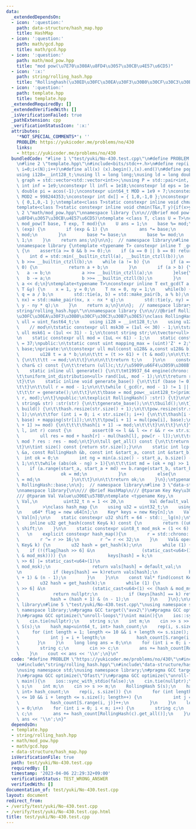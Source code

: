 ```yaml
---
data:
  _extendedDependsOn:
  - icon: ':question:'
    path: data-structure/hash_map.hpp
    title: HashMap
  - icon: ':question:'
    path: math/gcd.hpp
    title: math/gcd.hpp
  - icon: ':question:'
    path: math/mod_pow.hpp
    title: "mod pow(\u7E70\u308A\u8FD4\u3057\u30CB\u4E57\u6CD5)"
  - icon: ':x:'
    path: string/rolling_hash.hpp
    title: "Rollinghash(\u30ED\u30FC\u30EA\u30F3\u30B0\u30CF\u30C3\u30B7\u30E5)"
  - icon: ':question:'
    path: template.hpp
    title: template.hpp
  _extendedRequiredBy: []
  _extendedVerifiedWith: []
  _isVerificationFailed: true
  _pathExtension: cpp
  _verificationStatusIcon: ':x:'
  attributes:
    '*NOT_SPECIAL_COMMENTS*': ''
    PROBLEM: https://yukicoder.me/problems/no/430
    links:
    - https://yukicoder.me/problems/no/430
  bundledCode: "#line 1 \"test/yuki/No-430.test.cpp\"\n#define PROBLEM \"https://yukicoder.me/problems/no/430\"\
    \n#line 2 \"template.hpp\"\n#include<bits/stdc++.h>\n#define rep(i, N)  for(int\
    \ i=0;i<(N);i++)\n#define all(x) (x).begin(),(x).end()\n#define popcount(x) __builtin_popcount(x)\n\
    using i128=__int128_t;\nusing ll = long long;\nusing ld = long double;\nusing\
    \ graph = std::vector<std::vector<int>>;\nusing P = std::pair<int, int>;\nconstexpr\
    \ int inf = 1e9;\nconstexpr ll infl = 1e18;\nconstexpr ld eps = 1e-6;\nconst long\
    \ double pi = acos(-1);\nconstexpr uint64_t MOD = 1e9 + 7;\nconstexpr uint64_t\
    \ MOD2 = 998244353;\nconstexpr int dx[] = { 1,0,-1,0 };\nconstexpr int dy[] =\
    \ { 0,1,0,-1 };\ntemplate<class T>static constexpr inline void chmax(T&x,T y){if(x<y)x=y;}\n\
    template<class T>static constexpr inline void chmin(T&x,T y){if(x>y)x=y;}\n#line\
    \ 2 \"math/mod_pow.hpp\"\nnamespace library {\n\n///@brief mod pow(\u7E70\u308A\
    \u8FD4\u3057\u30CB\u4E57\u6CD5)\ntemplate <class T, class U = T>\nconstexpr T\
    \ mod_pow(T base, T exp, T mod){\n    U ans = 1;\n    base %= mod;\n    while\
    \ (exp) {\n        if (exp & 1) {\n            ans *= base;\n            ans %=\
    \ mod;\n        }\n        base *= base;\n        base %= mod;\n        exp >>=\
    \ 1;\n    }\n    return ans;\n}\n\n};  // namespace library\n#line 3 \"math/gcd.hpp\"\
    \nnamespace library {\ntemplate <typename T> constexpr inline T _gcd(T a, T b)\
    \ {\n    assert(a >= 0 && b >= 0);\n    if (a == 0 || b == 0) return a + b;\n\
    \    int d = std::min(__builtin_ctzll(a), __builtin_ctzll(b));\n    a >>= __builtin_ctzll(a),\
    \ b >>= __builtin_ctzll(b);\n    while (a != b) {\n        if (a == 0 || b ==\
    \ 0) {\n            return a + b;\n        }\n        if (a > b) {\n         \
    \   a -= b;\n            a >>= __builtin_ctzll(a);\n        }else{\n         \
    \   b -= a;\n            b >>= __builtin_ctzll(b);\n        }\n    }\n\n    return\
    \ a << d;\n}\ntemplate<typename T>\nconstexpr inline T ext_gcd(T a, T b, T &x,\
    \ T &y) {\n    x = 1, y = 0;\n    T nx = 0, ny = 1;\n    while(b) {\n        T\
    \ q = a / b;\n        std::tie(a, b) = std::make_pair(b, a % b);\n        std::tie(x,\
    \ nx) = std::make_pair(nx, x - nx * q);\n        std::tie(y, ny) = std::make_pair(ny,\
    \ y - ny * q);\n    }\n    return a;\n}\n\n};  // namespace library\n#line 4 \"\
    string/rolling_hash.hpp\"\n\nnamespace library {\n\n///@brief Rollinghash(\u30ED\
    \u30FC\u30EA\u30F3\u30B0\u30CF\u30C3\u30B7\u30E5)\nclass RollingHash {\n\tusing\
    \ ull = uint_fast64_t;\n    using i128 = __int128_t;\n    using u128 = __uint128_t;\n\
    \    // mod\n\tstatic constexpr ull msk30 = (1ul << 30) - 1;\n\tstatic constexpr\
    \ ull msk61 = (1ul << 31) - 1;\n\tconst string str;\n\tvector<ull> hash, pow;\n\
    \n    static constexpr ull mod = (1uL << 61) - 1;\n    static constexpr ull primitive_root\
    \ = 37;\npublic:\n\tstatic const uint mapping_max = (uint)'Z' + 2;\n\tstatic ull\
    \ base;\nprivate:\n\tconstexpr ull mul(const u128& a,const u128& b) const {\n\
    \        u128 t = a * b;\n\n\t\tt = (t >> 61) + (t & mod);\n\n\t\tif (t >= mod)\
    \ {\n\t\t\tt -= mod;\n\t\t}\n\n\n\t\treturn t;\n    }\n\n    constexpr ull mapping(const\
    \ char& c) const {\n\t\treturn (ull)c;\t//\u5909\u66F4\u3059\u308B?\n\t}\n\n\n\
    \    static inline ull generate() {\n\t\tmt19937_64 engine(chrono::steady_clock::now().time_since_epoch().count());\n\
    \t\tuniform_int_distribution<ull> rand(1uL, mod - 1);\n\t\treturn rand(engine);\n\
    \t}\t\n    static inline void generate_base() {\n\t\tif (base != 0){\n\t\t\treturn;\n\
    \t\t}\n\t\tull r = mod - 1;\n\n\t\twhile (_gcd(r, mod - 1) != 1 || r <= mapping_max){\n\
    \t\t\tr = generate();\n\t\t}\n\t\tbase = mod_pow<__uint128_t>(primitive_root,\
    \ r, mod);\n\t}\npublic:\n\texplicit RollingHash() :str() {\t}\n\n\texplicit RollingHash(const\
    \ string& str) :str(str) {\n\t\tgenerate_base();\n\t\tbuild();\n\t}\n\n\tvoid\
    \ build() {\n\t\thash.resize(str.size() + 1);\n\t\tpow.resize(str.size() + 1,\
    \ 1);\n\n\t\tfor (int i = 0; i < str.size(); i++) {\n\t\t\thash[i + 1] = mul(hash[i],\
    \ base) + mapping(str[i]);\n\t\t\tpow[i + 1] = mul(pow[i], base);\n\t\t\tif (hash[i\
    \ + 1] >= mod) {\n\t\t\t\thash[i + 1] -= mod;\n\t\t\t}\n\t\t}\n\t}\n\tull range(int\
    \ l, int r) const {\n        assert(0 <= l && l <= r && r <= str.size());\n\n\
    \        ull res = mod + hash[r] - mul(hash[l], pow[r - l]);\n\t\treturn res <\
    \ mod ? res : res - mod;\n\t}\n\tull get_all() const {\n\t\treturn hash.back();\n\
    \t}\n\tint size() const {return str.size();}\n\n    static int lcp(const RollingHash\
    \ &a, const RollingHash &b, const int &start_a, const int &start_b) {\n      \
    \  int ok = 0;\n        int ng = min(a.size() - start_a, b.size() - start_b) +\
    \ 1;\n\t\twhile (abs(ok - ng) > 1){\n\t\t\tint md = (ok + ng) >> 1;\n        \
    \    if (a.range(start_a, start_a + md) == b.range(start_b, start_b + md)){\n\
    \                ok = md;\n            }\n            else{\n                ng\
    \ = md;\n            }\n\t\t}\n\n\t\treturn ok;\n    }\n};\ntypename RollingHash::ull\
    \ RollingHash::base;\n\n};  // namespace library\n#line 3 \"data-structure/hash_map.hpp\"\
    \nnamespace library{\n\n/// @brief HashMap\n/// @tparam Key Key\u306E\u578B\n\
    /// @tparam Val Value\u306E\u578B\ntemplate <typename Key,\n          typename\
    \ Val,\n          uint32_t n = 1 << 20,\n          Val default_val = Val()\n \
    \         >\nclass hash_map {\n    using u32 = uint32_t;\n    using u64 = uint64_t;\n\
    \n    u64* flag = new u64[n];\n    Key* keys = new Key[n];\n    Val* vals = new\
    \ Val[n];\n\n    static constexpr u32 shift = 64 - std::__lg(n);\n\n    u64 r;\n\
    \    inline u32 get_hash(const Key& k) const {\n        return ((u64)k * r) >>\
    \ shift;\n    }\n\n    static constexpr uint8_t mod_msk = (1 << 6) - 1;\n\n  public:\
    \   \n    explicit constexpr hash_map(){\n        r = std::chrono::steady_clock::now().time_since_epoch().count();\n\
    \        r ^= r >> 16;\n        r ^= r << 32;\n    }\n    Val& operator[](const\
    \ Key& k) {\n        u32 hash = get_hash(k);\n\n        while (1) {\n        \
    \    if (!(flag[hash >> 6] &\n                  (static_cast<u64>(1) << (hash\
    \ & mod_msk)))) {\n                keys[hash] = k;\n                flag[hash\
    \ >> 6] |= static_cast<u64>(1)\n                                   << (hash &\
    \ mod_msk);\n                return vals[hash] = default_val;\n            }\n\
    \n            if (keys[hash] == k)return vals[hash];\n            hash = (hash\
    \ + 1) & (n - 1);\n        }\n    }\n\n    const Val* find(const Key&k)const{\n\
    \        u32 hash = get_hash(k);\n        while (1) {\n            if (!(flag[hash\
    \ >> 6] &\n                  (static_cast<u64>(1) << (hash & mod_msk))))\n   \
    \             return nullptr;\n            if (keys[hash] == k) return &(vals[hash]);\n\
    \            hash = (hash + 1) & (n - 1);\n        }\n    }\n};\n\n\n};  // namespace\
    \ library\n#line 5 \"test/yuki/No-430.test.cpp\"\nusing namespace std;\nusing\
    \ namespace library;\n#pragma GCC target(\"avx2\")\n#pragma GCC optimize(\"Ofast\"\
    )\n#pragma GCC optimize(\"unroll-loops\")\nint main(){\n    ios::sync_with_stdio(false);\n\
    \    cin.tie(nullptr);\n    string s;\n    int m;\n    cin >> s >> m;\n    RollingHash\
    \ S(s);\n    hash_map<uint64_t, int> hash_count;\n    rep(i, s.size()) {\n   \
    \     for (int length = 1; length <= 10 && i + length <= s.size(); length++) {\n\
    \            int j = i + length;\n            hash_count[S.range(i, j)]++;\n \
    \       }\n    }\n    long long ans = 0;\n\n    for (int i = 0; i < m; i++) {\n\
    \        string c;\n        cin >> c;\n        ans += hash_count[RollingHash(c).get_all()];\n\
    \    }\n    cout << ans << '\\n';\n}\n"
  code: "#define PROBLEM \"https://yukicoder.me/problems/no/430\"\n#include\"template.hpp\"\
    \n#include\"string/rolling_hash.hpp\"\n#include\"data-structure/hash_map.hpp\"\
    \nusing namespace std;\nusing namespace library;\n#pragma GCC target(\"avx2\"\
    )\n#pragma GCC optimize(\"Ofast\")\n#pragma GCC optimize(\"unroll-loops\")\nint\
    \ main(){\n    ios::sync_with_stdio(false);\n    cin.tie(nullptr);\n    string\
    \ s;\n    int m;\n    cin >> s >> m;\n    RollingHash S(s);\n    hash_map<uint64_t,\
    \ int> hash_count;\n    rep(i, s.size()) {\n        for (int length = 1; length\
    \ <= 10 && i + length <= s.size(); length++) {\n            int j = i + length;\n\
    \            hash_count[S.range(i, j)]++;\n        }\n    }\n    long long ans\
    \ = 0;\n\n    for (int i = 0; i < m; i++) {\n        string c;\n        cin >>\
    \ c;\n        ans += hash_count[RollingHash(c).get_all()];\n    }\n    cout <<\
    \ ans << '\\n';\n}"
  dependsOn:
  - template.hpp
  - string/rolling_hash.hpp
  - math/mod_pow.hpp
  - math/gcd.hpp
  - data-structure/hash_map.hpp
  isVerificationFile: true
  path: test/yuki/No-430.test.cpp
  requiredBy: []
  timestamp: '2023-04-06 22:29:32+09:00'
  verificationStatus: TEST_WRONG_ANSWER
  verifiedWith: []
documentation_of: test/yuki/No-430.test.cpp
layout: document
redirect_from:
- /verify/test/yuki/No-430.test.cpp
- /verify/test/yuki/No-430.test.cpp.html
title: test/yuki/No-430.test.cpp
---
```

